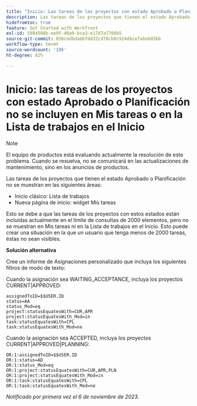 ```yaml
---
title: "Inicio: Las tareas de los proyectos con estado Aprobado o Planificación no se incluyen en Mis tareas o Lista de trabajos en Inicio"
description: Las tareas de los proyectos que tienen el estado Aprobado o Planificación no se muestran en Inicio. Hay una solución disponible.
hidefromtoc: true
feature: Get Started with Workfront
exl-id: 5994508b-ee9f-40a9-bca3-e17d7a7708b5
source-git-commit: 036cedbdabb7dd32cd78cb0c924dbcefabeb05bb
workflow-type: tm+mt
source-wordcount: '195'
ht-degree: 82%

---
```


# Inicio: las tareas de los proyectos con estado Aprobado o Planificación no se incluyen en Mis tareas o en la Lista de trabajos en el Inicio

>[!NOTE]
>
>El equipo de productos está evaluando actualmente la resolución de este problema. Cuando se resuelva, no se comunicará en las actualizaciones de mantenimiento, sino en los anuncios de productos.

Las tareas de los proyectos que tienen el estado Aprobado o Planificación no se muestran en las siguientes áreas:

* Inicio clásico: Lista de trabajos
* Nueva página de inicio: widget Mis tareas

Esto se debe a que las tareas de los proyectos con estos estados están incluidas actualmente en el límite de consultas de 2000 elementos, pero no se muestran en Mis tareas ni en la Lista de trabajos en el Inicio. Esto puede crear una situación en la que un usuario que tenga menos de 2000 tareas, éstas no sean visibles.

**Solución alternativa**

Cree un informe de Asignaciones personalizado que incluya los siguientes filtros de modo de texto:

Cuando la asignación sea WAITING_ACCEPTANCE, incluya los proyectos CURRENT|APPROVED:

```
assignedToID=$$USER.ID
status=AA
status_Mod=eq
project:statusEquatesWith=CUR,APR
project:statusEquatesWith_Mod=in
task:statusEquatesWith=CPL
task:statusEquatesWith_Mod=ne
```

Cuando la asignación sea ACCEPTED, incluya los proyectos CURRENT|APPROVED|PLANNING:

```
OR:1:assignedToID=$$USER.ID
OR:1:status=AD
OR:1:status_Mod=eq
OR:1:project:statusEquatesWith=CUR,APR,PLN
OR:1:project:statusEquatesWith_Mod=in
OR:1:task:statusEquatesWith=CPL
OR:1:task:statusEquatesWith_Mod=ne
```

_Notificado por primera vez el 6 de noviembre de 2023._
